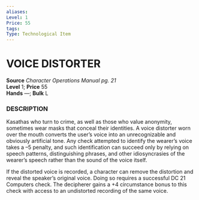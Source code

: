 ```yaml
---
aliases: 
Level: 1
Price: 55
tags: 
Type: Technological Item
---
```


# VOICE DISTORTER

**Source** _Character Operations Manual pg. 21_  
**Level** 1; **Price** 55  
**Hands** —; **Bulk** L

### DESCRIPTION

Kasathas who turn to crime, as well as those who value anonymity, sometimes wear masks that conceal their identities. A voice distorter worn over the mouth converts the user’s voice into an unrecognizable and obviously artificial tone. Any check attempted to identify the wearer’s voice takes a –5 penalty, and such identification can succeed only by relying on speech patterns, distinguishing phrases, and other idiosyncrasies of the wearer’s speech rather than the sound of the voice itself.  
  
If the distorted voice is recorded, a character can remove the distortion and reveal the speaker’s original voice. Doing so requires a successful DC 21 Computers check. The decipherer gains a +4 circumstance bonus to this check with access to an undistorted recording of the same voice.